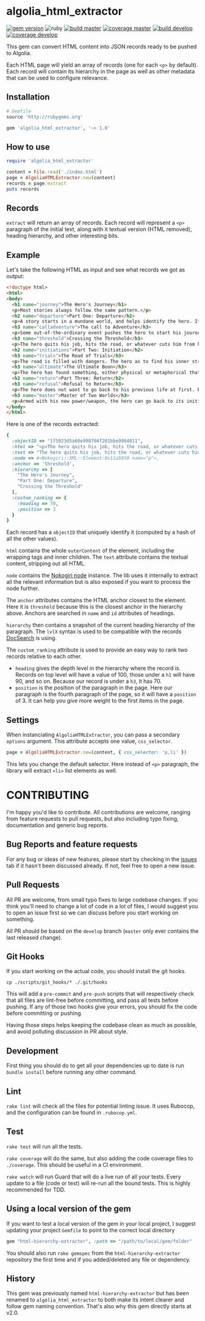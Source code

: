 # algolia_html_extractor

[![gem version][1]](https://rubygems.org/gems/algolia_html_extractor)
![ruby][2]
[![build master][3]](https://travis-ci.org/algolia/html-extractor)
[![coverage master][4]](https://coveralls.io/github/algolia/html-extractor?branch=master)
[![build develop][5]](https://travis-ci.org/algolia/html-extractor)
[![coverage develop][6]](https://coveralls.io/github/algolia/html-extractor?branch=develop)

This gem can convert HTML content into JSON records ready to be pushed to
Algolia.

Each HTML page will yield an array of records (one for each `<p>` by default).
Each record will contain its hierarchy in the page as well as other metadata
that can be used to configure relevance.

## Installation

```ruby
# Gemfile
source 'http://rubygems.org'

gem 'algolia_html_extractor', '~> 1.0'
```

## How to use

```ruby
require 'algolia_html_extractor'

content = File.read('./index.html')
page = AlgoliaHTMLExtractor.new(content)
records = page.extract
puts records
```

## Records

`extract` will return an array of records. Each record will represent a `<p>`
paragraph of the initial text, along with it textual version (HTML removed),
heading hierarchy, and other interesting bits.

## Example

Let's take the following HTML as input and see what records we got as output:

```html
<!doctype html>
<html>
<body>
  <h1 name="journey">The Hero's Journey</h1>
  <p>Most stories always follow the same pattern.</p>
  <h2 name="departure">Part One: Departure</h2>
  <p>A story starts in a mundane world, and helps identify the hero. It helps puts all the achievements of the story into perspective.</p>
  <h3 name="calladventure">The call to Adventure</h3>
  <p>Some out-of-the-ordinary event pushes the hero to start his journey.</p>
  <h3 name="threshold">Crossing the Threshold</h3>
  <p>The hero quits his job, hits the road, or whatever cuts him from his previous life.</p>
  <h2 name="initiations">Part Two: Initiation</h2>
  <h3 name="trials">The Road of Trials</h3>
  <p>The road is filled with dangers. The hero as to find his inner strength to overcome them.</p>
  <h3 name="ultimate">The Ultimate Boon</h3>
  <p>The hero has found something, either physical or metaphorical that changes him.</p>
  <h2 name="return">Part Three: Return</h2>
  <h3 name="refusal">Refusal to Return</h3>
  <p>The hero does not want to go back to his previous life at first. But then, an event will make him change his mind.</p>
  <h3 name="master">Master of Two Worlds</h3>
  <p>Armed with his new power/weapon, the hero can go back to its initial world and fix all the issues he had there.</p>
</body>
</html>
```

Here is one of the records extracted:

```ruby
{
  :objectID => "1f5923d5a60e998704f201bbe9964811",
  :html => "<p>The hero quits his job, hits the road, or whatever cuts him from his previous life.</p>",
  :text => "The hero quits his job, hits the road, or whatever cuts him from his previous life.",
  :node => #<Nokogiri::XML::Element:0x11a5850 name="p">,
  :anchor => 'threshold',
  :hierarchy => [
    "The Hero's Journey",
    "Part One: Departure",
    "Crossing the Threshold"
  ],
  :custom_ranking => {
    :heading => 70,
    :position => 3
  }
}
```

Each record has a `objectID` that uniquely identify it (computed by a hash of all
the other values).

`html` contains the whole `outerContent` of the element, including the wrapping
tags and inner children. The `text` attribute contains the textual content,
stripping out all HTML.

`node` contains the [Nokogiri node][8] instance. The lib uses it internally to
extract all the relevant information but is also exposed if you want to process
the node further.

The `anchor` attributes contains the HTML anchor closest to the element. Here it
is `threshold` because this is the closest anchor in the hierarchy above.
Anchors are searched in `name` and `id` attributes of headings.

`hierarchy` then contains a snapshot of the current heading hierarchy of the
paragraph. The `lvlX` syntax is used to be compatible with the records
[DocSearch][9] is using.

The `custom_ranking` attribute is used to provide an easy way to rank two records
relative to each other.

- `heading` gives the depth level in the hierarchy where the record is. Records
  on top level will have a value of 100, those under a `h1` will have 90, and so
  on. Because our record is under a `h3`, it has 70.
- `position` is the position of the paragraph in the page. Here our paragraph is
  the fourth paragraph of the page, so it will have a `position` of 3. It can
  help you give more weight to the first items in the page.

## Settings

When instanciating `AlgoliaHTMLExtractor`, you can pass a secondary `options`
argument. This attribute accepts one value, `css_selector`.

```ruby
page = AlgoliaHTMLExtractor.new(content, { css_selector: 'p,li' })
```

This lets you change the default selector. Here instead of `<p>` paragraph,
the library will extract `<li>` list elements as well.

# CONTRIBUTING

I'm happy you'd like to contribute. All contributions are welcome, ranging from
feature requests to pull requests, but also including typo fixing, documentation
and generic bug reports.

## Bug Reports and feature requests

For any bug or ideas of new features, please start by checking in the
[issues][10] tab if
it hasn't been discussed already. If not, feel free to open a new issue.

## Pull Requests

All PR are welcome, from small typo fixes to large codebase changes. If you
think you'll need to change a lot of code in a lot of files, I would suggest you
to open an issue first so we can discuss before you start working on something.

All PR should be based on the `develop` branch (`master` only ever contains the
last released change).

## Git Hooks

If you start working on the actual code, you should install the git hooks.

```
cp ./scripts/git_hooks/* ./.git/hooks
```

This will add a `pre-commit` and `pre-push` scripts that will respectively check
that all files are lint-free before committing, and pass all tests before
pushing. If any of those two hooks give your errors, you should fix the code
before committing or pushing.

Having those steps helps keeping the codebase clean as much as possible, and
avoid polluting discussion in PR about style.

## Development

First thing you should do to get all your dependencies up to date is run `bundle
install` before running any other command.

## Lint

`rake lint` will check all the files for potential linting issue. It uses
Rubocop, and the configuration can be found in `.rubocop.yml`.

## Test

`rake test` will run all the tests.

`rake coverage` will do the same, but also adding the code coverage files to
`./coverage`. This should be useful in a CI environment.

`rake watch` will run Guard that will do a live run of all your tests. Every
update to a file (code or test) will re-run all the bound tests. This is highly
recommended for TDD.

## Using a local version of the gem

If you want to test a local version of the gem in your local project, I suggest
updating your project `Gemfile` to point to the correct local directory

```ruby
gem "html-hierarchy-extractor", :path => "/path/to/local/gem/folder"
```

You should also run `rake gemspec` from the `html-hierarchy-extractor`
repository the first time and if you added/deleted any file or dependency.

## History

This gem was previously named `html-hierarchy-extractor` but has been renamed to
`algolia_html_extractor` to both make its intent clearer and follow gem naming
convention. That's also why this gem directly starts at v2.0.


[1]: https://badge.fury.io/rb/algolia_html_extractor.svg
[2]: https://img.shields.io/badge/ruby-%3E%3D%202.3.0-green.svg
[3]: https://img.shields.io/badge/dynamic/json.svg?label=build%3Amaster&query=value&uri=https%3A%2F%2Fimg.shields.io%2Ftravis%2Falgolia%2Fhtml-extractor.json%3Fbranch%3Dmaster
[4]: https://img.shields.io/badge/dynamic/json.svg?label=coverage%3Amaster&colorB=&prefix=&suffix=%25&query=$.covered_percent&uri=https%3A%2F%2Fcoveralls.io%2Fgithub%2Falgolia%2Fhtml-extractor.json%3Fbranch%3Dmaster
[5]: https://img.shields.io/badge/dynamic/json.svg?label=build%3Adevelop&query=value&uri=https%3A%2F%2Fimg.shields.io%2Ftravis%2Falgolia%2Fhtml-extractor.json%3Fbranch%3Ddevelop
[6]: https://img.shields.io/badge/dynamic/json.svg?label=coverage%3Adevelop&colorB=&prefix=&suffix=%25&query=$.covered_percent&uri=https%3A%2F%2Fcoveralls.io%2Fgithub%2Falgolia%2Fhtml-extractor.json%3Fbranch%3Ddevelop
[7]: #Settings
[8]: http://www.rubydoc.info/github/sparklemotion/nokogiri/Nokogiri/XML/Node
[9]: https://community.algolia.com/docsearch/
[10]: https://github.com/pixelastic/html-hierarchy-extractor/issues
